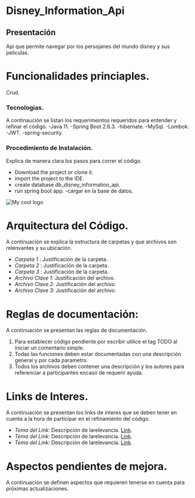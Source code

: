 # Disney_Information_Api

## Presentación
Api que permite navegar por los persojanes del mundo disney y sus peliculas.

# Funcionalidades princiaples.
Crud.

### Tecnologias.
A continaución se listan los requerimeintos requeridos para entender y refinar el código.
-Java 11.
-Spring Boot 2.6.3.
-hibernate.
-MySql.
-Lombok.
-JWT.
-spring-security.


### Procedimiento de Instalación.
Explica de manera clara los pasos para correr el código.
- Download the project or clone it.
- import the project to the IDE.
- create database db_disney_information_api.
- run spring boot app.
-cargar en la base de datos.
<img src="/tableRole" alt="My cool logo"/>

# Arquitectura del Código.
A continuación se explica la estructura de carpetas y que archivos son relenvantes y su ubicación.
- *Carpeta 1* : Justificación de la carpeta.
- *Carpeta 2* : Justificación de la carpeta.
- *Carpeta 3* : Justificación de la carpeta.
- *Archivo Clave 1*: Justificación del archivo.
- *Archivo Clave 2*: Justificación del archivo.
- *Archivo Clave 3*: Justificación del archivo.

# Reglas de documentación:
A continuación se presentan las reglas de documentación.
1. Para establecer código pendiente por escribir utilice el tag TODO al iniciar un comentario simple.
2. Todas las funciones deben estar documentadas con una descripción general y por cada parametro.
3. Todos los archivos deben contener una descripción y los autores para referenciar a participantes encaso de requerir ayuda.

# Links de Interes.
A continuación se presentan los links de interes que se deben tener en cuenta a la hora de participar en el
refinamiento del código.
- *Tema del Link*: Descripción de larelevancia. [Link](https://ejemplo.com).
- *Tema del Link*: Descripción de larelevancia. [Link](https://ejemplo.com).
- *Tema del Link*: Descripción de larelevancia. [Link](https://ejemplo.com).

# Aspectos pendientes de mejora.
A continuación se definen aspectos que requieren tenerse en cuenta para próximas actualizaciones.
